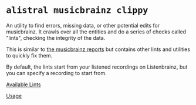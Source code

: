 # `alistral musicbrainz clippy`

An utility to find errors, missing data, or other potential edits for musicbrainz.
It crawls over all the entities and do a series of checks called "lints", checking the integrity of the data.

This is similar to [the musicbrainz reports](https://musicbrainz.org/reports) but contains other lints and utilities to quickly fix them.

By default, the lints start from your listened recordings on Listenbrainz, but you can specify a recording to start from.

[Available Lints](./lints.md)

[Usage](../CommandLineHelp.md#alistral-musicbrainz-clippy)